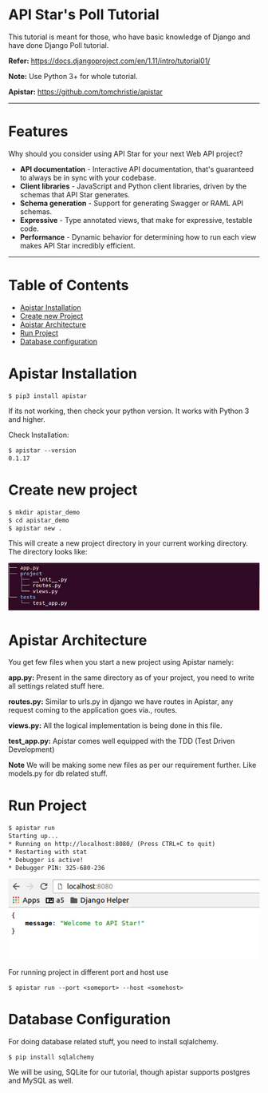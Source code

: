 # API Star's Poll Tutorial

This tutorial is meant for those, who have basic knowledge of Django and have done Django Poll tutorial.

**Refer:** https://docs.djangoproject.com/en/1.11/intro/tutorial01/

**Note:** Use Python 3+ for whole tutorial.

**Apistar:** https://github.com/tomchristie/apistar
 
---
# Features

Why should you consider using API Star for your next Web API project?

* **API documentation** - Interactive API documentation, that's guaranteed to always
be in sync with your codebase.
* **Client libraries** - JavaScript and Python client libraries, driven by the schemas that API Star generates.
* **Schema generation** - Support for generating Swagger or RAML API schemas.
* **Expressive** - Type annotated views, that make for expressive, testable code.
* **Performance** - Dynamic behavior for determining how to run each view makes API Star incredibly efficient.

---

# Table of Contents

- [Apistar Installation](#apistar)
- [Create new Project](#newproject)
- [Apistar Architecture](#apistar_architecture)
- [Run Project](#runproject)
- [Database configuration](#database)

# Apistar Installation

    $ pip3 install apistar

If its not working, then check your python version. It works with Python 3 and higher.

Check Installation:

    $ apistar --version
    0.1.17

# Create new project

    $ mkdir apistar_demo
    $ cd apistar_demo
    $ apistar new .

This will create a new project directory in your current working directory.
The directory looks like:

![ScreenShot](https://raw.githubusercontent.com/agiliq/apistar-polls-tutorial/master/screenshots/dir.png)

# Apistar Architecture

You get few files when you start a new project using Apistar namely:

**app.py:** Present in the same directory as of your project, you need to write all settings related stuff here.

**routes.py:** Similar to urls.py in django we have routes in Apistar, any request coming to the application goes via., routes.

**views.py:** All the logical implementation is being done in this file. 

**test_app.py:** Apistar comes well equipped with the TDD (Test Driven Development)

**Note** We will be making some new files as per our requirement further. Like models.py for db related stuff.

# Run Project

    $ apistar run
    Starting up...
    * Running on http://localhost:8080/ (Press CTRL+C to quit)
    * Restarting with stat
    * Debugger is active!
    * Debugger PIN: 325-680-236

![ScreenShot](https://raw.githubusercontent.com/agiliq/apistar-polls-tutorial/master/screenshots/screen1.png)

For running project in different port and host use
    
    $ apistar run --port <someport> --host <somehost>
    
# Database Configuration

For doing database related stuff, you need to install sqlalchemy.

    $ pip install sqlalchemy

We will be using, SQLite for our tutorial, though apistar supports postgres and MySQL as well.


    
